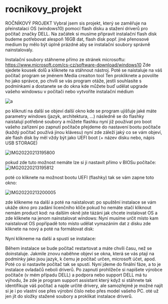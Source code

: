 # rocnikovy_projekt
ROČNÍKOVÝ PROJEKT 
Vybral jsem sis projekt, který se zaměřuje na přeinstalaci OS (windows10) pomocí flash disku a stažení driverů pro počítač značky DELL.
Na začátek si musíme připravit instalační flash disk budeme potřebovat alespoň 16GB dat, flash disk popř. jiné přenosové medium by mělo být úplně prázdné aby se instalační soubory správně nainstalovaly.

Instalační soubory stáhneme přímo ze stránek microsoftu: https://www.microsoft.com/cs-cz/software-download/windows10
Zde sjedete kousek dolů a kliknete na stáhnout nástroj. Poté se naistaluje na váš počítač program se jménem Media creaiton tool
Ten prokliknete a povolíte ho jako správce, po chvíli se vás program otáže, jestli souhlasíte s podmínkami a dostanete se do okna kde můžete buď udělat upgrade vašeho windowsu v počítači nebo vytvoříte instalační médium

![a](https://user-images.githubusercontent.com/106344975/170732859-e2a7c34d-f6c1-4266-bc95-2ea731e06a6d.png)


po kliknutí na další se objeví další okno kde se program ujišťuje jaké máte parametry windows (jazyk, architektura, …)
následně se do flashky naistalují potřebné soubory a můžete flashku nyní již používat pro boot vašeho zařízení
po zapnutí počítače přejdeme do nastavení bootu počítače (každý počítač používá jinou klávesu) 
nyní zde záleží jaký co se vám objeví, ale flash disk by měl vždy být jako UEFI boot (+ název disku nebo, nápis USB STORAGE) 

![IMG20220213195800](https://user-images.githubusercontent.com/106344975/170733021-0482d291-3c80-4d4d-b688-a960d6072ef6.jpg)

pokud zde tuto možnost nemáte lze si ji nastavit přímo v BIOSu počítače:
![IMG20220213195812](https://user-images.githubusercontent.com/106344975/170733083-0a8a38d5-d34d-4e4f-b4ee-c5501f46350d.jpg)


poté co kliknete na možnost bootu UEFI (flashky) tak se vám zapne toto okno: 

![IMG20220213200005](https://user-images.githubusercontent.com/106344975/170733829-73cdb961-409d-45ea-85f6-35b54b76c8f3.jpg)


zde klikneme na další a poté na naistalovat: 
po spuštění instalace se vám ukáže okno pro zadání licenčního klíče pokud ho nemáte stačí kliknout nemám product kod: 
na dalším okně jste tázáni jak chcete instalovat OS a zde kliknete na jenom nainstalovat windows: 
Nyní musíme určit místo kam naistalovat OS popřípadě toto místo udělat vymazáním dat z disku zde kliknete na nový a poté na formátovat disk:    

Nyní klikneme na další a spustí se instalace:
 
Během instalace se bude počítač restartovat a máte chvíli času, než se doinstaluje.
Jakmile znovu naběhne objeví se okna, která se vás ptají na podmínky jako jsou jazyk, k čemu je počítač určen, microsoft účet, apod. 
Poté co si nastavíte počítač tak se spustí.
Nyní jdeme do finální fáze, a to je instalace ovladačů neboli driverů.
Po zapnutí prohlížeče si napíšete výrobce počítače (v mém případu DELL) a podpora nebo support
DELL má tu výhodu, že zde je program support assistant který když si stáhnete tak identifikuje váš počítač a najde určité drivery, ale samozřejmě je možné najít si je i po vlastní ose přes výrobní číslo nebo přes model vašeho PC. oté už jen jít do složky stažené soubory a proklikat instalace driverů.

